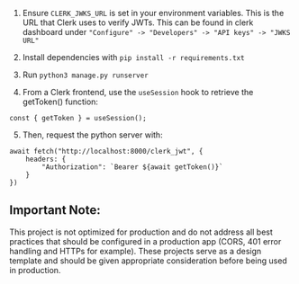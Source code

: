 
1. Ensure `CLERK_JWKS_URL` is set in your environment variables. This is the URL that Clerk uses to verify JWTs. This can be found in clerk dashboard under `"Configure" -> "Developers" -> "API keys" -> "JWKS URL"`

2. Install dependencies with `pip install -r requirements.txt`

3. Run `python3 manage.py runserver`

4. From a Clerk frontend, use the `useSession` hook to retrieve the getToken() function:

```
const { getToken } = useSession();
```

5. Then, request the python server with:

```
await fetch("http://localhost:8000/clerk_jwt", {
    headers: {
        "Authorization": `Bearer ${await getToken()}`
    }
})
```


## Important Note:
This project is not optimized for production and do not address all best practices that should be configured in a production app (CORS, 401 error handling and HTTPs for example).
These projects serve as a design template and should be given appropriate consideration before being used in production.
